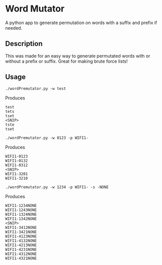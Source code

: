 # Word Mutator
A python app to generate permutation on words with a suffix and prefix if needed. 

## Description

This was made for an easy way to generate permutated words with or without a prefix or suffix. Great for making brute force lists! 

## Usage

```
./wordPremutator.py -w test
```

Produces

```
test
tets
tset
<SNIP>
tste
tset
```

```
./wordPremutator.py -w 0123 -p WIFI1-
```

Produces

```
WIFI1-0123
WIFI1-0132
WIFI1-0312
<SNIP>
WIFI1-3201
WIFI1-3210
```

```
./wordPremutator.py -w 1234 -p WIFI1- -s -NONE
```

Produces

```
WIFI1-1234NONE
WIFI1-1243NONE
WIFI1-1324NONE
WIFI1-1342NONE
<SNIP>
WIFI1-3412NONE
WIFI1-3421NONE
WIFI1-4123NONE
WIFI1-4132NONE
WIFI1-4213NONE
WIFI1-4231NONE
WIFI1-4312NONE
WIFI1-4321NONE
```
